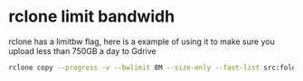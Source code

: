 # rclone limit bandwidh

rclone has a limitbw flag, here is a example of using it to make sure you upload less than 750GB a day to Gdrive

```bash
rclone copy --progress -v --bwlimit 8M --size-only --fast-list src:folder dest:folder
```





